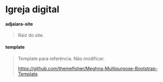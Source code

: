 # Igreja digital


#### adjaiara-site

> Raiz do site.

#### template

> Template para referência. Não modificar.
> 
> <https://github.com/themefisher/Meghna-Multipurpose-Bootstrap-Template>

